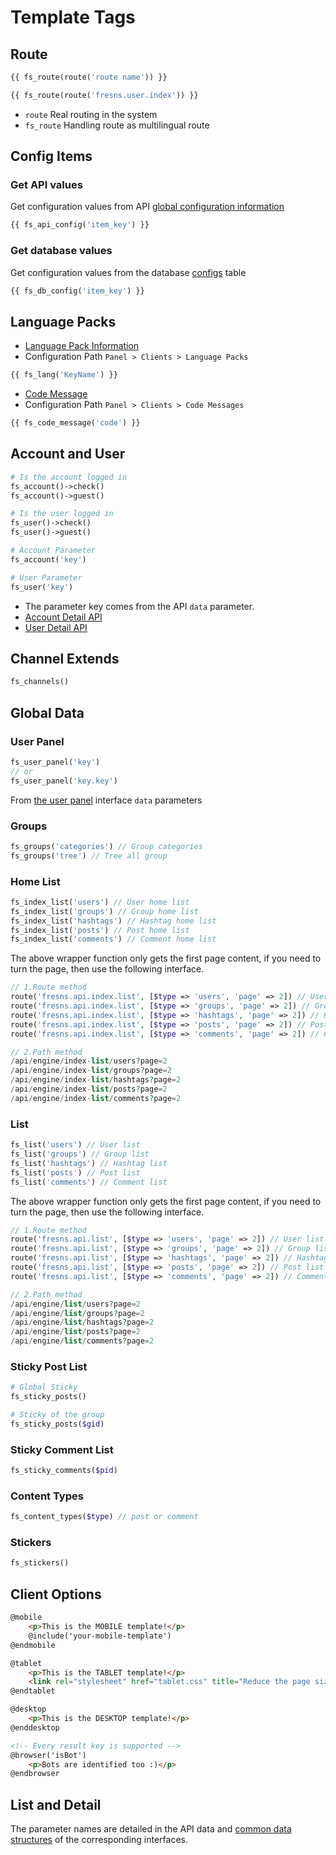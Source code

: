 # Template Tags

## Route

```php
{{ fs_route(route('route name')) }}

{{ fs_route(route('fresns.user.index')) }}
```

- `route` Real routing in the system
- `fs_route` Handling route as multilingual route

## Config Items

### Get API values

Get configuration values from API [global configuration information](../../api/global/configs.md)

```php
{{ fs_api_config('item_key') }}
```

### Get database values

Get configuration values from the database [configs](../../database/systems/configs.md) table

```php
{{ fs_db_config('item_key') }}
```

## Language Packs

- [Language Pack Information](../../database/dictionary/language-pack.md)
- Configuration Path `Panel > Clients > Language Packs`

```php
{{ fs_lang('KeyName') }}
```

- [Code Message](../../api/error-code.md)
- Configuration Path `Panel > Clients > Code Messages`

```php
{{ fs_code_message('code') }}
```

## Account and User

```php
# Is the account logged in
fs_account()->check()
fs_account()->guest()

# Is the user logged in
fs_user()->check()
fs_user()->guest()
```

```php
# Account Parameter
fs_account('key')

# User Parameter
fs_user('key')
```

- The parameter key comes from the API `data` parameter.
- [Account Detail API](../../api/account/detail.md)
- [User Detail API](../../api/user/detail.md)

## Channel Extends

```php
fs_channels()
```

## Global Data

### User Panel

```php
fs_user_panel('key')
// or
fs_user_panel('key.key')
```

From [the user panel](../../api/user/panel.md) interface `data` parameters

### Groups

```php
fs_groups('categories') // Group categories
fs_groups('tree') // Tree all group
```

### Home List

```php
fs_index_list('users') // User home list
fs_index_list('groups') // Group home list
fs_index_list('hashtags') // Hashtag home list
fs_index_list('posts') // Post home list
fs_index_list('comments') // Comment home list
```

The above wrapper function only gets the first page content, if you need to turn the page, then use the following interface.

```php
// 1.Route method
route('fresns.api.index.list', [$type => 'users', 'page' => 2]) // User home list
route('fresns.api.index.list', [$type => 'groups', 'page' => 2]) // Group home list
route('fresns.api.index.list', [$type => 'hashtags', 'page' => 2]) // Hashtag home list
route('fresns.api.index.list', [$type => 'posts', 'page' => 2]) // Post home list
route('fresns.api.index.list', [$type => 'comments', 'page' => 2]) // Comment home list

// 2.Path method
/api/engine/index-list/users?page=2
/api/engine/index-list/groups?page=2
/api/engine/index-list/hashtags?page=2
/api/engine/index-list/posts?page=2
/api/engine/index-list/comments?page=2
```

### List

```php
fs_list('users') // User list
fs_list('groups') // Group list
fs_list('hashtags') // Hashtag list
fs_list('posts') // Post list
fs_list('comments') // Comment list
```

The above wrapper function only gets the first page content, if you need to turn the page, then use the following interface.

```php
// 1.Route method
route('fresns.api.list', [$type => 'users', 'page' => 2]) // User list
route('fresns.api.list', [$type => 'groups', 'page' => 2]) // Group list
route('fresns.api.list', [$type => 'hashtags', 'page' => 2]) // Hashtag list
route('fresns.api.list', [$type => 'posts', 'page' => 2]) // Post list
route('fresns.api.list', [$type => 'comments', 'page' => 2]) // Comment list

// 2.Path method
/api/engine/list/users?page=2
/api/engine/list/groups?page=2
/api/engine/list/hashtags?page=2
/api/engine/list/posts?page=2
/api/engine/list/comments?page=2
```

### Sticky Post List

```php
# Global Sticky
fs_sticky_posts()

# Sticky of the group
fs_sticky_posts($gid)
```

### Sticky Comment List

```php
fs_sticky_comments($pid)
```

### Content Types

```php
fs_content_types($type) // post or comment
```

### Stickers

```php
fs_stickers()
```

## Client Options

```html
@mobile
    <p>This is the MOBILE template!</p>
    @include('your-mobile-template')
@endmobile

@tablet
    <p>This is the TABLET template!</p>
    <link rel="stylesheet" href="tablet.css" title="Reduce the page size, load what the user need">
@endtablet

@desktop
    <p>This is the DESKTOP template!</p>
@enddesktop

<!-- Every result key is supported -->
@browser('isBot')
    <p>Bots are identified too :)</p>
@endbrowser
```

## List and Detail

The parameter names are detailed in the API data and [common data structures](../../api/data-structure.md) of the corresponding interfaces.